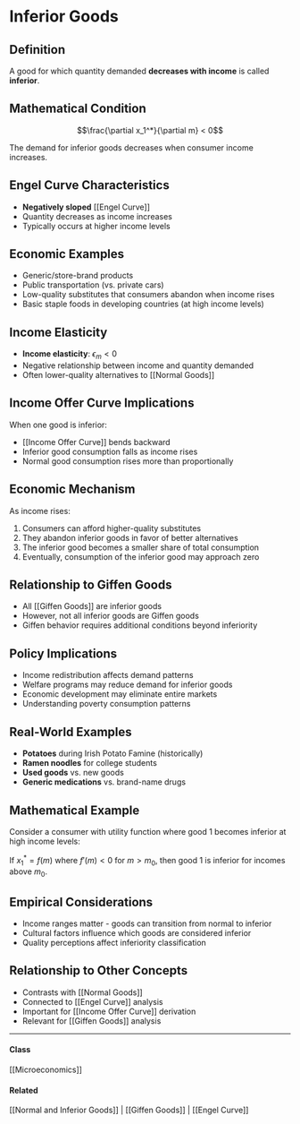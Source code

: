 # Inferior Goods

## Definition
A good for which quantity demanded **decreases with income** is called **inferior**.

## Mathematical Condition
$$\frac{\partial x_1^*}{\partial m} < 0$$

The demand for inferior goods decreases when consumer income increases.

## Engel Curve Characteristics
- **Negatively sloped** [[Engel Curve]]
- Quantity decreases as income increases
- Typically occurs at higher income levels

## Economic Examples
- Generic/store-brand products
- Public transportation (vs. private cars)
- Low-quality substitutes that consumers abandon when income rises
- Basic staple foods in developing countries (at high income levels)

## Income Elasticity
- **Income elasticity**: $\epsilon_m < 0$
- Negative relationship between income and quantity demanded
- Often lower-quality alternatives to [[Normal Goods]]

## Income Offer Curve Implications
When one good is inferior:
- [[Income Offer Curve]] bends backward
- Inferior good consumption falls as income rises
- Normal good consumption rises more than proportionally

## Economic Mechanism
As income rises:
1. Consumers can afford higher-quality substitutes
2. They abandon inferior goods in favor of better alternatives
3. The inferior good becomes a smaller share of total consumption
4. Eventually, consumption of the inferior good may approach zero

## Relationship to Giffen Goods
- All [[Giffen Goods]] are inferior goods
- However, not all inferior goods are Giffen goods
- Giffen behavior requires additional conditions beyond inferiority

## Policy Implications
- Income redistribution affects demand patterns
- Welfare programs may reduce demand for inferior goods
- Economic development may eliminate entire markets
- Understanding poverty consumption patterns

## Real-World Examples
- **Potatoes** during Irish Potato Famine (historically)
- **Ramen noodles** for college students
- **Used goods** vs. new goods
- **Generic medications** vs. brand-name drugs

## Mathematical Example
Consider a consumer with utility function where good 1 becomes inferior at high income levels:

If $x_1^* = f(m)$ where $f'(m) < 0$ for $m > m_0$, then good 1 is inferior for incomes above $m_0$.

## Empirical Considerations
- Income ranges matter - goods can transition from normal to inferior
- Cultural factors influence which goods are considered inferior
- Quality perceptions affect inferiority classification

## Relationship to Other Concepts
- Contrasts with [[Normal Goods]]
- Connected to [[Engel Curve]] analysis
- Important for [[Income Offer Curve]] derivation
- Relevant for [[Giffen Goods]] analysis

---
#### Class
[[Microeconomics]]
#### Related
[[Normal and Inferior Goods]] | [[Giffen Goods]] | [[Engel Curve]]